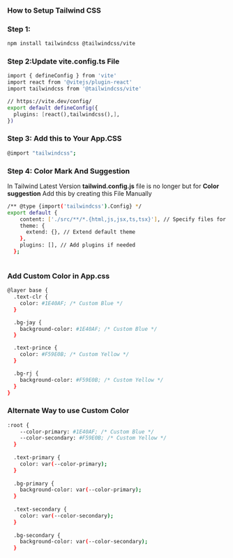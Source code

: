 
### How to Setup Tailwind CSS
### Step 1: 


```sh
npm install tailwindcss @tailwindcss/vite
```
### Step 2:Update vite.config.ts File
```sh
import { defineConfig } from 'vite'
import react from '@vitejs/plugin-react'
import tailwindcss from '@tailwindcss/vite'

// https://vite.dev/config/
export default defineConfig({
  plugins: [react(),tailwindcss(),],
})
```



### Step 3: Add this to Your App.CSS 
```sh
@import "tailwindcss"; 
```
### Step 4: Color Mark And Suggestion                                                                            
In Tailwind Latest Version **tailwind.config.js** file is no longer but for
**Color suggestion** Add this by creating this File Manually
```sh
/** @type {import('tailwindcss').Config} */
export default {
    content: ['./src/**/*.{html,js,jsx,ts,tsx}'], // Specify files for scanning
    theme: {
      extend: {}, // Extend default theme
    },
    plugins: [], // Add plugins if needed
  };
  

```
### Add Custom Color in App.css
```sh
@layer base {
  .text-clr {
    color: #1E40AF; /* Custom Blue */
  }

  .bg-jay {
    background-color: #1E40AF; /* Custom Blue */
  }

  .text-prince {
    color: #F59E0B; /* Custom Yellow */
  }

  .bg-rj {
    background-color: #F59E0B; /* Custom Yellow */
  }
}
```

### Alternate Way to use Custom Color
```sh
:root {
    --color-primary: #1E40AF; /* Custom Blue */
    --color-secondary: #F59E0B; /* Custom Yellow */
  }
  
  .text-primary {
    color: var(--color-primary);
  }
  
  .bg-primary {
    background-color: var(--color-primary);
  }
  
  .text-secondary {
    color: var(--color-secondary);
  }
  
  .bg-secondary {
    background-color: var(--color-secondary);
  }
  

```





